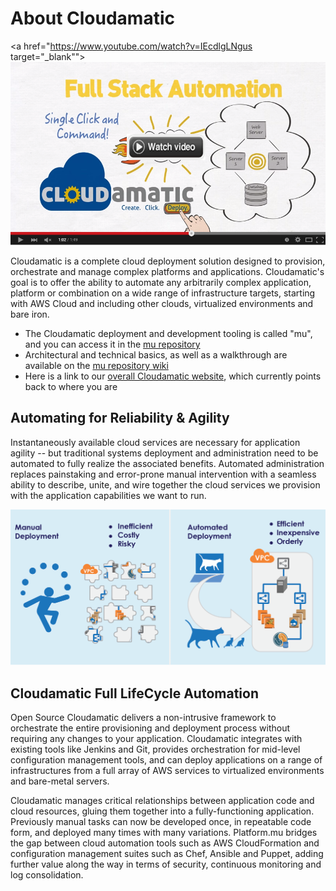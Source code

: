 

# About Cloudamatic

<a href="https://www.youtube.com/watch?v=IEcdlgLNgus target="_blank""><img src="assets/videoThumbnail.png" /></a>

Cloudamatic is a complete cloud deployment solution designed to provision, orchestrate and manage complex platforms and applications. Cloudamatic's goal is to offer the ability to automate any arbitrarily complex application, platform or combination on a wide range of infrastructure targets, starting with AWS Cloud and including other clouds, virtualized environments and bare iron.

* The Cloudamatic deployment and development tooling is called "mu", and you can access it in the [mu repository](https://github.com/eGT-Labs/mu/)
* Architectural and technical basics, as well as a walkthrough are available on the [mu repository wiki](https://github.com/cloudamatic/mu/wiki)  
* Here is a link to our [overall Cloudamatic website](http://www.cloudamatic.com), which currently points back to where you are

## Automating for Reliability & Agility
Instantaneously available cloud services are necessary for application agility -- but traditional systems
deployment and administration need to be automated to fully realize the associated benefits. Automated
administration replaces painstaking and error-prone manual intervention with a seamless ability to describe,
unite, and wire together the cloud services we provision with the application capabilities we want to run.

![README](assets/\README.png)

## Cloudamatic Full LifeCycle Automation
Open Source Cloudamatic delivers a non-intrusive framework to orchestrate the entire provisioning and
deployment process without requiring any changes to your application. Cloudamatic integrates with
existing tools like Jenkins and Git, provides orchestration for mid-level configuration management tools, and
can deploy applications on a range of infrastructures from a full array of AWS services to virtualized
environments and bare-metal servers.

Cloudamatic  manages critical relationships between application code and cloud resources, gluing them
together into a fully-functioning application. Previously manual tasks can now be developed once, in
repeatable code form, and deployed many times with many variations. Platform.mu bridges the gap
between cloud automation tools such as AWS CloudFormation and configuration management suites
such as Chef, Ansible and Puppet, adding further value along the way in terms of security, continuous
monitoring and log consolidation.
